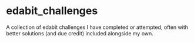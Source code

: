 # edabit_challenges
A collection of edabit challenges I have completed or attempted, often with better solutions (and due credit) included alongside my own.
